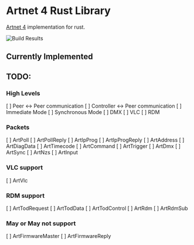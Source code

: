 # Artnet 4 Rust Library

[Artnet 4](https://artisticlicence.com/WebSiteMaster/User%20Guides/art-net.pdf) implementation for rust.

![Build Results](https://github.com/RussTheAerialist/rust-artnet/workflows/CI-Dev.yml/badge.svg?branch=master)

## Currently Implemented

## TODO:

### High Levels

[ ] Peer <-> Peer communication
[ ] Controller <-> Peer communication
[ ] Immediate Mode
[ ] Synchronous Mode
[ ] DMX
[ ] VLC
[ ] RDM

### Packets

[ ] ArtPoll
[ ] ArtPollReply
[ ] ArtIpProg
[ ] ArtIpProgReply
[ ] ArtAddress
[ ] ArtDiagData
[ ] ArtTimecode
[ ] ArtCommand
[ ] ArtTrigger
[ ] ArtDmx
[ ] ArtSync
[ ] ArtNzs
[ ] ArtInput

### VLC support

[ ] ArtVlc

### RDM support

[ ] ArtTodRequest
[ ] ArtTodData
[ ] ArtTodControl
[ ] ArtRdm
[ ] ArtRdmSub

### May or May not support

[ ] ArtFirmwareMaster
[ ] ArtFirmwareReply
